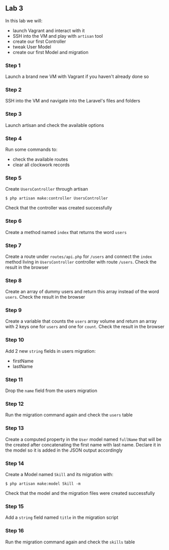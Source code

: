 ## Lab 3

In this lab we will:

- launch Vagrant and interact with it
- SSH into the VM and play with `artisan` tool
- create our first Controller
- tweak User Model
- create our first Model and migration

### Step 1

Launch a brand new VM with Vagrant if you haven't already done so

### Step 2

SSH into the VM and navigate into the Laravel's files and folders

### Step 3

Launch artisan and check the available options

### Step 4

Run some commands to:

- check the available routes
- clear all clockwork records

### Step 5

Create `UsersController` through artisan

```
$ php artisan make:controller UsersController
```

Check that the controller was created successfully

### Step 6

Create a method named `index` that returns the word `users`

### Step 7

Create a route under `routes/api.php` for `/users` and connect the `index` method living in `UsersController` controller with route `/users`. Check the result in the browser

### Step 8

Create an array of dummy users and return this array instead of the word `users`. Check the result in the browser

### Step 9

Create a variable that counts the `users` array volume and return an array with 2 keys one for `users` and one for `count`. Check the result in the browser

### Step 10

Add 2 new `string` fields in users migration:

- firstName
- lastName

### Step 11

Drop the `name` field from the users migration

### Step 12

Run the migration command again and check the `users` table

### Step 13

Create a computed property in the `User` model named `fullName` that will be the created after concatenating the first name with last name. Declare it in the model so it is added in the JSON output accordingly

### Step 14

Create a Model named `Skill` and its migration with:

```
$ php artisan make:model Skill -m
```

Check that the model and the migration files were created successfully

### Step 15

Add a `string` field named `title` in the migration script

### Step 16

Run the migration command again and check the `skills` table
